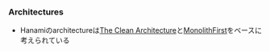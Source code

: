 ### Architectures

* Hanamiのarchitectureは[The Clean Architecture](https://8thlight.com/blog/uncle-bob/2012/08/13/the-clean-architecture.html)と[MonolithFirst](https://martinfowler.com/bliki/MonolithFirst.html)をベースに考えられている

